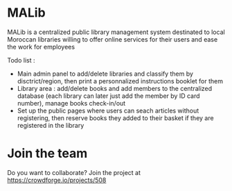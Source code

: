 # MALib
MALib is a centralized public library management system destinated to local Moroccan libraries willing to offer online services for their users and ease the work for employees


Todo list :
- Main admin panel to add/delete libraries and classify them by disctrict/region, then print a personnalized instructions booklet for them
- Library area : add/delete books and add members to the centralized database (each library can later just add the member by ID card number), manage books check-in/out
- Set up the public pages where users can seach articles without registering, then reserve books they added to their basket if they are registered in the library

 # Join the team 
 Do you want to collaborate? Join the project at https://crowdforge.io/projects/508
